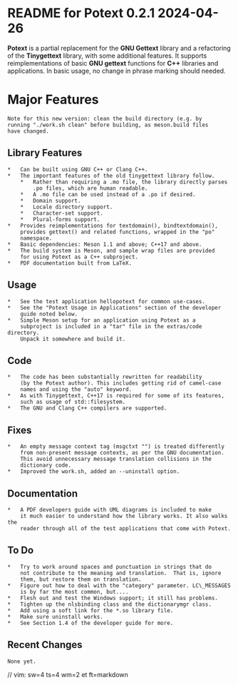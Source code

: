 # README for Potext 0.2.1 2024-04-26

__Potext__ is a partial replacement for the __GNU Gettext__ library and a
refactoring of the __Tinygettext__ library, with some additional features. It
supports reimplementations of basic __GNU gettext__ functions for __C++__
libraries and applications. In basic usage, no change in phrase marking
should needed.

# Major Features

    Note for this new version: clean the build directory (e.g. by
    running "./work.sh clean" before building, as meson.build files
    have changed.

##  Library Features

    *   Can be built using GNU C++ or Clang C++.
    *   The important features of the old tinygettext library follow.
        *   Rather than requiring a .mo file, the library directly parses
            .po files, which are human readable.
        *   A .mo file can be used instead of a .po if desired.
        *   Domain support.
        *   Locale directory support.
        *   Character-set support.
        *   Plural-forms support.
    *   Provides reimplementations for textdomain(), bindtextdomain(),
        provides gettext() and related functions, wrapped in the "po"
        namespace.
    *   Basic dependencies: Meson 1.1 and above; C++17 and above.
    *   The build system is Meson, and sample wrap files are provided
        for using Potext as a C++ subproject.
    *   PDF documentation built from LaTeX.

##  Usage

    *   See the test application hellopotext for common use-cases.
    *   See the "Potext Usage in Applications" section of the developer
        guide noted below.
    *   Simple Meson setup for an application using Potext as a
        subproject is included in a "tar" file in the extras/code directory.
        Unpack it somewhere and build it.

##  Code

    *   The code has been substantially rewritten for readability
        (by the Potext author). This includes getting rid of camel-case
        names and using the "auto" keyword.
    *   As with Tinygettext, C++17 is required for some of its features,
        such as usage of std::filesystem.
    *   The GNU and Clang C++ compilers are supported.

##  Fixes

    *   An empty message context tag (msgctxt "") is treated differently
        from non-present message contexts, as per the GNU documentation.
        This avoid unnecessary message translation collisions in the
        dictionary code.
    *   Improved the work.sh, added an --uninstall option.

##  Documentation

    *   A PDF developers guide with UML diagrams is included to make
        it much easier to understand how the library works. It also walks the
        reader through all of the test applications that come with Potext.

## To Do

    *   Try to work around spaces and punctuation in strings that do
        not contribute to the meaning and translation.  That is, ignore
        them, but restore them on translation.
    *   Figure out how to deal with the "category" parameter. LC\_MESSAGES
        is by far the most common, but....
    *   Flesh out and test the Windows support; it still has problems.
    *   Tighten up the nlsbinding class and the dictionarymgr class.
    *   Add using a soft link for the *.so library file.
    *   Make sure uninstall works.
    *   See Section 1.4 of the developer guide for more.

## Recent Changes

    None yet.

// vim: sw=4 ts=4 wm=2 et ft=markdown
